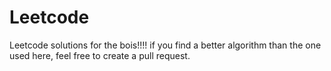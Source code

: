 # Leetcode
Leetcode solutions for the bois!!!!
if you find a better algorithm than the one used here, feel free to create a pull request.
